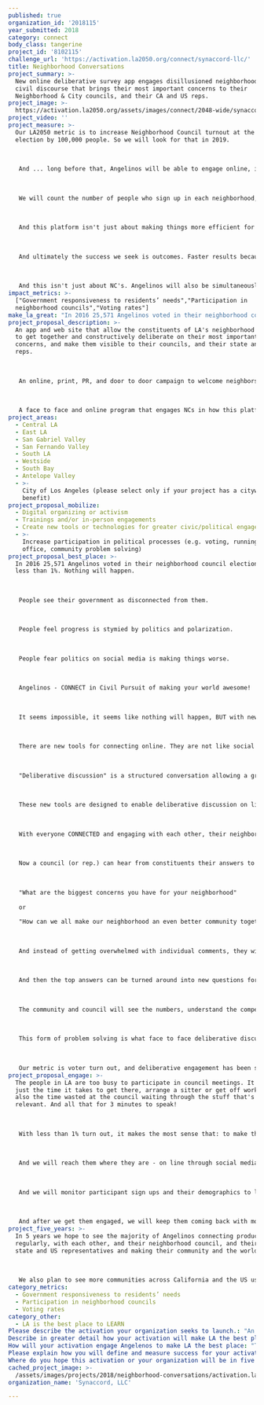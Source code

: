 ```yaml
---
published: true
organization_id: '2018115'
year_submitted: 2018
category: connect
body_class: tangerine
project_id: '8102115'
challenge_url: 'https://activation.la2050.org/connect/synaccord-llc/'
title: Neighborhood Conversations
project_summary: >-
  New online deliberative survey app engages disillusioned neighborhoods in
  civil discourse that brings their most important concerns to their
  Neighborhood & City councils, and their CA and US reps.
project_image: >-
  https://activation.la2050.org/assets/images/connect/2048-wide/synaccord-llc.jpg
project_video: ''
project_measure: >-
  Our LA2050 metric is to increase Neighborhood Council turnout at the next
  election by 100,000 people. So we will look for that in 2019. 
   
   
   
   And ... long before that, Angelinos will be able to engage online, in on going discussions with each other, and with their neighborhood council so that when elections come in 2019 voters will know about the neighborhood councils, know their neighbors, and know the impact they can have through their vote for neighborhood council. 
   
   
   
   We will count the number of people who sign up in each neighborhood, and their growth rate, and the amount of repeat participation and we will work to keep those numbers growing. 
   
   
   
   And this platform isn't just about making things more efficient for constituents, we will also work with neighborhood councils themselves and demonstrate how this helps them and track how many of them are making use of the platform in their council.
   
   
   
   And ultimately the success we seek is outcomes. Faster results because more people are engaged up front and support the solution. Better decisions because of broader engagement. We will be watching for these and reporting on them when they happen.
   
   
   
   And this isn't just about NC's. Angelinos will also be simultaneously connected to the same discussions with their State and US representatives and constituencies and we will follow those metrics as well.
impact_metrics: >-
  ["Government responsiveness to residents’ needs","Participation in
  neighborhood councils","Voting rates"]
make_la_great: "In 2016 25,571 Angelinos voted in their neighborhood council elections. That's less than 1%. Nothing will happen.\r\n \r\n \r\n \r\n People see their government as disconnected from them.\r\n \r\n \r\n \r\n People feel progress is stymied by politics and polarization.\r\n \r\n \r\n \r\n People fear politics on social media is making things worse.\r\n \r\n \r\n \r\n Angelinos - CONNECT in Civil Pursuit of making your world awesome! \r\n \r\n \r\n \r\n It seems impossible, it seems like nothing will happen, BUT with new tools for connecting, your participation, and a big LA2050 campaign to welcome everyone, LA is going to be awesome! \r\n \r\n \r\n \r\n There are new tools for connecting online. They are not like social media, they are based on time tested best practices of face to face deliberative discussion. \r\n \r\n \r\n \r\n \"Deliberative discussion\" is a structured conversation allowing a group of people to receive and exchange information, to critically examine an issue, and voice their conclusions in a way which will inform decision making. \r\n \r\n \r\n \r\n These new tools are designed to enable deliberative discussion on line, like a professional facilitator would in person. They make it possible for people, who may disagree, to collaborate in investigation of the issues they confront, to understand the many concerns involved, to be heard and counted, and once in a while to find a new idea that no one had thought of before. And online, very large numbers of people can participate. \r\n \r\n \r\n \r\n With everyone CONNECTED and engaging with each other, their neighborhood council, their city council, their state and US representatives, LA is going to be the best place to connect, and it's going to be awesome!\r\n \r\n \r\n \r\n Now a council (or rep.) can hear from constituents their answers to questions like:\r\n \r\n \r\n \r\n \"What are the biggest concerns you have for your neighborhood\"\r\n \r\n or \r\n \r\n \"How can we all make our neighborhood an even better community together?\"\r\n \r\n  \r\n \r\n And instead of getting overwhelmed with individual comments, they will receive a prioritized list of answers, as rated by the community, with their most important reasons why and why not, again rated by the community. And these aren't just the top of mind \"answers\" like from a poll, these are thoughtful answers the community has discussed and reconsidered.\r\n \r\n \r\n \r\n And then the top answers can be turned around into new questions for the community to discuss. Thus the engagement can continue and become a norm.\r\n \r\n \r\n \r\n The community and council will see the numbers, understand the competing viewpoints, and find affinity for those who have them, and 'politics' will evolve into working toward solutions that work for the community as a whole. The polarization will reverse.\r\n \r\n \r\n \r\n This form of problem solving is what face to face deliberative discussion is good at - but it has always been constrained by space, cost and time. Now, online, we do not have those constraints!\r\n \r\n \r\n \r\n Our metric is voter turn out, and deliberative engagement has been shown to increase that. And with everyone in LA connecting and working together deliberatively, awesome, impossible things - will happen."
project_proposal_description: >-
  An app and web site that allow the constituents of LA's neighborhood councils
  to get together and constructively deliberate on their most important
  concerns, and make them visible to their councils, and their state and US
  reps.
   
   
   
   An online, print, PR, and door to door campaign to welcome neighbors to the platform.
   
   
   
   A face to face and online program that engages NCs in how this platform helps them efficiently engage with large numbers of constituents and build trust without being overwhelmed.
project_areas:
  - Central LA
  - East LA
  - San Gabriel Valley
  - San Fernando Valley
  - South LA
  - Westside
  - South Bay
  - Antelope Valley
  - >-
    City of Los Angeles (please select only if your project has a citywide
    benefit)
project_proposal_mobilize:
  - Digital organizing or activism
  - Trainings and/or in-person engagements
  - Create new tools or technologies for greater civic/political engagement
  - >-
    Increase participation in political processes (e.g. voting, running for
    office, community problem solving)
project_proposal_best_place: >-
  In 2016 25,571 Angelinos voted in their neighborhood council elections. That's
  less than 1%. Nothing will happen.
   
   
   
   People see their government as disconnected from them.
   
   
   
   People feel progress is stymied by politics and polarization.
   
   
   
   People fear politics on social media is making things worse.
   
   
   
   Angelinos - CONNECT in Civil Pursuit of making your world awesome! 
   
   
   
   It seems impossible, it seems like nothing will happen, BUT with new tools for connecting, your participation, and a big LA2050 campaign to welcome everyone, LA is going to be awesome! 
   
   
   
   There are new tools for connecting online. They are not like social media, they are based on time tested best practices of face to face deliberative discussion. 
   
   
   
   "Deliberative discussion" is a structured conversation allowing a group of people to receive and exchange information, to critically examine an issue, and voice their conclusions in a way which will inform decision making. 
   
   
   
   These new tools are designed to enable deliberative discussion on line, like a professional facilitator would in person. They make it possible for people, who may disagree, to collaborate in investigation of the issues they confront, to understand the many concerns involved, to be heard and counted, and once in a while to find a new idea that no one had thought of before. And online, very large numbers of people can participate. 
   
   
   
   With everyone CONNECTED and engaging with each other, their neighborhood council, their city council, their state and US representatives, LA is going to be the best place to connect, and it's going to be awesome!
   
   
   
   Now a council (or rep.) can hear from constituents their answers to questions like:
   
   
   
   "What are the biggest concerns you have for your neighborhood"
   
   or 
   
   "How can we all make our neighborhood an even better community together?"
   
    
   
   And instead of getting overwhelmed with individual comments, they will receive a prioritized list of answers, as rated by the community, with their most important reasons why and why not, again rated by the community. And these aren't just the top of mind "answers" like from a poll, these are thoughtful answers the community has discussed and reconsidered.
   
   
   
   And then the top answers can be turned around into new questions for the community to discuss. Thus the engagement can continue and become a norm.
   
   
   
   The community and council will see the numbers, understand the competing viewpoints, and find affinity for those who have them, and 'politics' will evolve into working toward solutions that work for the community as a whole. The polarization will reverse.
   
   
   
   This form of problem solving is what face to face deliberative discussion is good at - but it has always been constrained by space, cost and time. Now, online, we do not have those constraints!
   
   
   
   Our metric is voter turn out, and deliberative engagement has been shown to increase that. And with everyone in LA connecting and working together deliberatively, awesome, impossible things - will happen.
project_proposal_engage: >-
  The people in LA are too busy to participate in council meetings. It's not
  just the time it takes to get there, arrange a sitter or get off work, it's
  also the time wasted at the council waiting through the stuff that's not
  relevant. And all that for 3 minutes to speak! 
   
   
   
   With less than 1% turn out, it makes the most sense that: to make the biggest impact you focus on the biggest segment of LA - the busy people!
   
   
   
   And we will reach them where they are - on line through social media, and in traffic through signs along their commute, and at home. Specifically we will employ Facebook and Instagram, and test other channels. We will use yard signs, post cards, and organize grass roots door knocking.
   
   
   
   And we will monitor participant sign ups and their demographics to learn what works best and dynamically adjust our outreach campaigns to seek representative demographics. 
   
   
   
   And after we get them engaged, we will keep them coming back with more topics, and we will invite them to invite their neighbors.
project_five_years: >-
  In 5 years we hope to see the majority of Angelinos connecting productively,
  regularly, with each other, and their neighborhood council, and their city,
  state and US representatives and making their community and the world awesome!
   
   
   
   We also plan to see more communities across California and the US using these tools to engage with each other, and their governments to make our country awesome!
category_metrics:
  - Government responsiveness to residents’ needs
  - Participation in neighborhood councils
  - Voting rates
category_other:
  - LA is the best place to LEARN
Please describe the activation your organization seeks to launch.: "An app and web site that allow the constituents of LA's neighborhood councils to get together and constructively deliberate on their most important concerns, and make them visible to their councils, and their state and US reps.\r\n\r\nAn online, print, PR, and door to door campaign to welcome neighbors to the platform.\r\n\r\nA face to face and online program that engages NCs in how this platform helps them efficiently engage with large numbers of constituents and build trust without being overwhelmed.\r\n "
Describe in greater detail how your activation will make LA the best place?: "In 2016 25,571 Angelinos voted in their neighborhood council elections. That's less than 1%.  Nothing will happen.\r\n\r\nPeople see their government as disconnected from them.\r\n\r\nPeople feel progress is stymied by politics and  polarization.\r\n\r\nPeople fear politics on social media is making things worse.\r\n\r\nAngelinos - CONNECT in Civil  Pursuit of making your world awesome! \r\n\r\nIt seems impossible, it seems like nothing will happen, BUT with new tools for connecting, your participation, and a big LA2050 campaign to welcome everyone, LA is going to be awesome! \r\n\r\nThere are new tools for connecting online.  They are not like social media, they are based on time tested best practices of face to face deliberative discussion. \r\n\r\n\"Deliberative discussion\" is a structured conversation allowing a group of people to receive and exchange information, to critically examine an issue, and voice their conclusions in a way which will inform decision making. \r\n\r\nThese new tools are designed to enable deliberative discussion on line, like a professional facilitator would in person. They make it possible for people, who may disagree, to collaborate in investigation of the issues they confront, to understand the many concerns involved, to be heard and counted, and once in a while to find a new idea that no one had thought of before.  And online, very large numbers of people can participate. \r\n\r\nWith everyone CONNECTED and engaging with each other, their neighborhood council, their city council, their state and US representatives, LA is going to be the best place to connect, and it's going to be awesome!\r\n\r\nNow a council (or rep.) can hear from constituents their answers to questions like:\r\n\r\n\"What are the biggest concerns you have for your neighborhood\"\r\nor \r\n\"How can we all make our neighborhood an even better community together?\"\r\n \r\nAnd instead of getting overwhelmed with individual comments, they will receive a prioritized list of answers, as rated by the community, with their most important reasons why and why not, again rated by the community.  And these aren't just the top of mind \"answers\" like from a poll, these are thoughtful answers the community has discussed and reconsidered.\r\n\r\nAnd then the top answers can be turned around into new questions for the community to discuss. Thus the engagement can continue and become a norm.\r\n\r\nThe community and council will see the numbers, understand the competing viewpoints, and find affinity for those who have them, and 'politics' will evolve into working toward solutions that work for the community as a whole. The polarization will reverse.\r\n\r\nThis form of problem solving is what face to face deliberative discussion is good at - but it has always been constrained by space, cost and time.  Now, online, we do not have those constraints!\r\n\r\nOur metric is voter turn out, and deliberative engagement has been shown to increase that. And with everyone in LA connecting and working together deliberatively, awesome, impossible things - will happen.\r\n"
How will your activation engage Angelenos to make LA the best place: "The people in LA are too busy to participate in council meetings.  It's not just the time it takes to get there, arrange a sitter or get off work, it's also the time wasted at the council waiting through the stuff that's not relevant. And all that for 3 minutes to speak! \r\n\r\nWith less than 1% turn out, it makes the most sense that: to make the biggest impact you focus on the biggest segment of LA - the busy people!\r\n\r\nAnd we will reach them where they are - on line through social media, and in traffic through signs along their commute, and at home. Specifically we will employ Facebook and Instagram, and test other channels. We will use yard signs, post cards, and organize grass roots door knocking.\r\n\r\nAnd we will monitor participant sign ups and their demographics to learn what works best and dynamically adjust our outreach campaigns to seek representative demographics. \r\n\r\nAnd after we get them engaged, we will keep them coming back with more topics, and we will invite them to invite their neighbors.\r\n"
Please explain how you will define and measure success for your activation.: "Our LA2050 metric is to increase Neighborhood Council turnout at the next election by 100,000 people.  So we will look for that in 2019. \r\n\r\nAnd ... long before that, Angelinos will be able to engage online, in on going discussions with each other, and with their neighborhood council so that when elections come in 2019 voters will know about the neighborhood councils, know their neighbors, and know the impact they can have through their vote for neighborhood council. \r\n\r\nWe will count the number of people who sign up in each neighborhood, and their growth rate, and the amount of repeat participation and we will work to keep those numbers growing. \r\n\r\nAnd this platform isn't just about making things more efficient for constituents, we will also work with neighborhood councils themselves and demonstrate how this helps them and track how many of them are making use of the platform in their council.\r\n\r\nAnd ultimately the success we seek is outcomes. Faster results because more people are engaged up front and support the solution. Better decisions because of broader engagement.  We will be watching for these and reporting on them when they happen.\r\n\r\nAnd this isn't just about NC's. Angelinos will also be simultaneously connected to the same discussions with their State and US representatives and constituencies and we will follow those metrics as well.\r\n"
Where do you hope this activation or your organization will be in five years?: "In 5 years we hope to see the majority of Angelinos connecting productively, regularly, with each other, and their neighborhood council, and their city, state and US representatives and making their community and the world awesome!\r\n\r\nWe also plan to see more communities across California and the US using these tools to engage with each other, and their governments to make our country awesome!\r\n"
cached_project_image: >-
  /assets/images/projects/2018/neighborhood-conversations/activation.la2050.org/assets/images/connect/2048-wide/synaccord-llc.jpg
organization_name: 'Synaccord, LLC'

---
```

